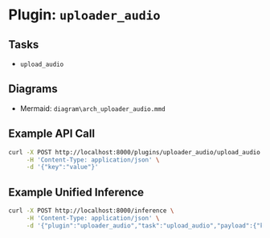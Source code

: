 # Plugin: `uploader_audio`

## Tasks
- `upload_audio`

## Diagrams
- Mermaid: `diagram\arch_uploader_audio.mmd`

## Example API Call
```bash
curl -X POST http://localhost:8000/plugins/uploader_audio/upload_audio \
     -H 'Content-Type: application/json' \
     -d '{"key":"value"}'
```

## Example Unified Inference
```bash
curl -X POST http://localhost:8000/inference \
     -H 'Content-Type: application/json' \
     -d '{"plugin":"uploader_audio","task":"upload_audio","payload":{"key":"value"}}'
```
